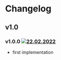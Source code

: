 # Changelog

## v1.0

### v1.0.0 [![22.02.2022](https://img.shields.io/date/1645531541)](https://github.com/d8corp/innet-html/tree/v1.0.0)
- first implementation
